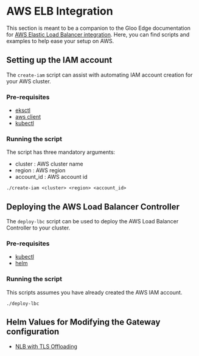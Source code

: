# AWS ELB Integration
This section is meant to be a companion to the Gloo Edge documentation for [AWS Elastic Load Balancer integration](https://docs.solo.io/gloo-edge/latest/guides/integrations/aws/#recommended-controller-aws-load-balancer-controller).  Here, you can find scripts and examples to help ease your setup on AWS.

## Setting up the IAM account
The `create-iam` script can assist with automating IAM account creation for your AWS cluster.  

### Pre-requisites
- [eksctl](https://eksctl.io/)
- [aws client](https://aws.amazon.com/cli/)
- [kubectl](https://kubernetes.io/docs/tasks/tools/)


### Running the script
The script has three mandatory arguments:
- cluster : AWS cluster name
- region : AWS region
- account_id : AWS account id

```
./create-iam <cluster> <region> <account_id>
```

## Deploying the AWS Load Balancer Controller
The `deploy-lbc` script can be used to deploy the AWS Load Balancer Controller to your cluster.

### Pre-requisites
- [kubectl](https://kubernetes.io/docs/tasks/tools/)
- [helm](https://helm.sh/docs/intro/install/)

### Running the script
This scripts assumes you have already created the AWS IAM account.

```
./deploy-lbc
```

## Helm Values for Modifying the Gateway configuration

- [NLB with TLS Offloading](nlb-with-tls-offloading.yaml)

